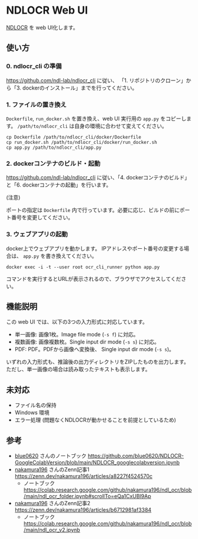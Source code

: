 # NDLOCR Web UI

[NDLOCR](https://github.com/ndl-lab/ndlocr_cli) を web UI化します。

## 使い方

### 0. ndlocr_cli の準備

https://github.com/ndl-lab/ndlocr_cli に従い、 「1. リポジトリのクローン」から「3. dockerのインストール」までを行ってください。


### 1. ファイルの置き換え
`Dockerfile`, `run_docker.sh` を置き換え、web UI 実行用の `app.py` をコピーします。
`/path/to/ndlocr_cli` は自身の環境に合わせて変えてください。

```
cp Dockerfile /path/to/ndlocr_cli/docker/Dockerfile
cp run_docker.sh /path/to/ndlocr_cli/docker/run_docker.sh
cp app.py /path/to/ndlocr_cli/app.py
```

### 2. dockerコンテナのビルド・起動

https://github.com/ndl-lab/ndlocr_cli に従い、「4. dockerコンテナのビルド」と「6. dockerコンテナの起動」を行います。

(注意)

ポートの指定は `Dockerfile` 内で行っています。必要に応じ、ビルドの前にポート番号を変更してください。


### 3. ウェブアプリの起動

docker上でウェブアプリを動かします。
IPアドレスやポート番号の変更する場合は、 `app.py` を書き換えてください。

```
docker exec -i -t --user root ocr_cli_runner python app.py
```

コマンドを実行するとURLが表示されるので、ブラウザでアクセスしてください。

## 機能説明

この web UI では、以下の3つの入力形式に対応しています。

- 単一画像: 画像1枚。Image file mode (`-s f`) に対応。 
- 複数画像: 画像複数枚。Single input dir mode (`-s s`) に対応。
- PDF: PDF。PDFから画像へ変換後、 Single input dir mode (`-s s`)。

いずれの入力形式も、推論後の出力ディレクトリをZIPしたものを出力します。
ただし、単一画像の場合は読み取ったテキストも表示します。

## 未対応
- ファイル名の保持
- Windows 環境
- エラー処理 (問題なくNDLOCRが動かせることを前提としているため)


## 参考
- [blue0620](https://github.com/blue0620) さんのノートブック https://github.com/blue0620/NDLOCR-GoogleColabVersion/blob/main/NDLOCR_googlecolabversion.ipynb
- [nakamura196](https://zenn.dev/nakamura196) さんのZenn記事1 https://zenn.dev/nakamura196/articles/a8227f4524570c
    - ノートブック https://colab.research.google.com/github/nakamura196/ndl_ocr/blob/main/ndl_ocr_folder.ipynb#scrollTo=eQa1CxUBl9Ap
- [nakamura196](https://zenn.dev/nakamura196) さんのZenn記事2 https://zenn.dev/nakamura196/articles/b6712981af3384
    - ノートブック https://colab.research.google.com/github/nakamura196/ndl_ocr/blob/main/ndl_ocr_v2.ipynb